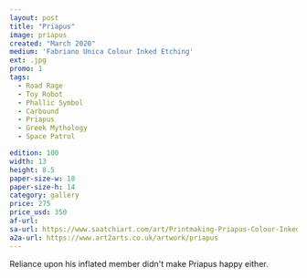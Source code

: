 ```yaml
---
layout: post
title: "Priapus"
image: priapus
created: "March 2020"
medium: 'Fabriano Unica Colour Inked Etching'
ext: .jpg
promo: 1
tags:
  - Road Rage
  - Toy Robot
  - Phallic Symbol
  - Carbound
  - Priapus
  - Greek Mythology
  - Space Patrol

edition: 100
width: 13
height: 8.5
paper-size-w: 18
paper-size-h: 14
category: gallery
price: 275
price_usd: 350
af-url: 
sa-url: https://www.saatchiart.com/art/Printmaking-Priapus-Colour-Inked-Etching-Limited-Edition-of-100/19454/7880676/view
a2a-url: https://www.art2arts.co.uk/artwork/priapus
---
```


Reliance upon his inflated member didn't make Priapus happy either.
